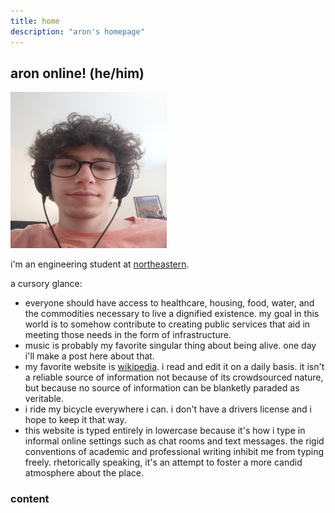 ```yaml
---
title: home
description: "aron's homepage"
---
```

<meta name="robots" content="noindex, nofollow, noarchive">

## aron online! (he/him)

<img id="headshot" src="/images/headshot.jpg" width="250" height="250">

i'm an engineering student at [northeastern](https://en.wikipedia.org/wiki/Northeastern_University/). 

a cursory glance:
- everyone should have access to healthcare, housing, food, water, and the commodities necessary to live a dignified existence. my goal in this world is to somehow contribute to creating public services that aid in meeting those needs in the form of infrastructure.
- music is probably my favorite singular thing about being alive. one day i'll make a post here about that.
- my favorite website is [wikipedia](https://www.wikipedia.org/). i read and edit it on a daily basis. it isn't a reliable source of information not because of its crowdsourced nature, but because no source of information can be blanketly paraded as veritable.
- i ride my bicycle everywhere i can. i don't have a drivers license and i hope to keep it that way. 
- this website is typed entirely in lowercase because it's how i type in informal online settings such as chat rooms and text messages. the rigid conventions of academic and professional writing inhibit me from typing freely. rhetorically speaking, it's an attempt to foster a more candid atmosphere about the place.

### content
